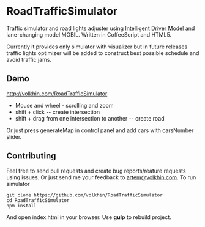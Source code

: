 # RoadTrafficSimulator

Traffic simulator and road lights adjuster using
[Intelligent Driver Model](https://en.wikipedia.org/wiki/Intelligent_driver_model)
and lane-changing model MOBIL. Written in CoffeeScript and HTML5.

Currently it provides only simulator with visualizer but in future releases
traffic lights optimizer will be added to construct best possible schedule and
avoid traffic jams.

## Demo
http://volkhin.com/RoadTrafficSimulator

- Mouse and wheel - scrolling and zoom
- shift + click -- create intersection
- shift + drag from one intersection to another -- create road

Or just press generateMap in control panel and add cars with carsNumber slider.

## Contributing
Feel free to send pull requests and create bug reports/reature requests using
issues. Or just send me your feedback to artem@volkhin.com.
To run simulator

    git clone https://github.com/volkhin/RoadTrafficSimulator
    cd RoadTrafficSimulator
    npm install

And open index.html in your browser. Use **gulp** to rebuild project. 